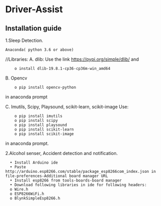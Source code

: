 # Driver-Assist
Installation guide
------------------
1.Sleep Detection.

    Anaconda( python 3.6 or above)
//Libraries:
A. dlib:
Use the link https://pypi.org/simple/dlib/ and 
        
        o install dlib-19.8.1-cp36-cp36m-win_amd64
        
B. Opencv
          
        o pip install opencv-python 
   in anaconda prompt
        
C. Imutils, Scipy, Playsound, scikit-learn, scikit-image
        Use: 
        
        o pip install imutils 
        o pip install scipy 
        o pip install playsound 
        o pip install scikit-learn
        o pip install scikit-image 
        
   in anaconda prompt.

2.Alcohol senser, Accident detection and notification.

      •	Install Arduino ide
      •	Paste http://arduino.esp8266.com/stable/package_esp8266com_index.json in file-preferences-Additional board manager URL
      •	Install esp8266 from tools-boards-board manager 
      •	Download following libraries in ide for following headers:
      o	Wire.h
      o	ESP8266WiFi.h
      o	BlynkSimpleEsp8266.h
